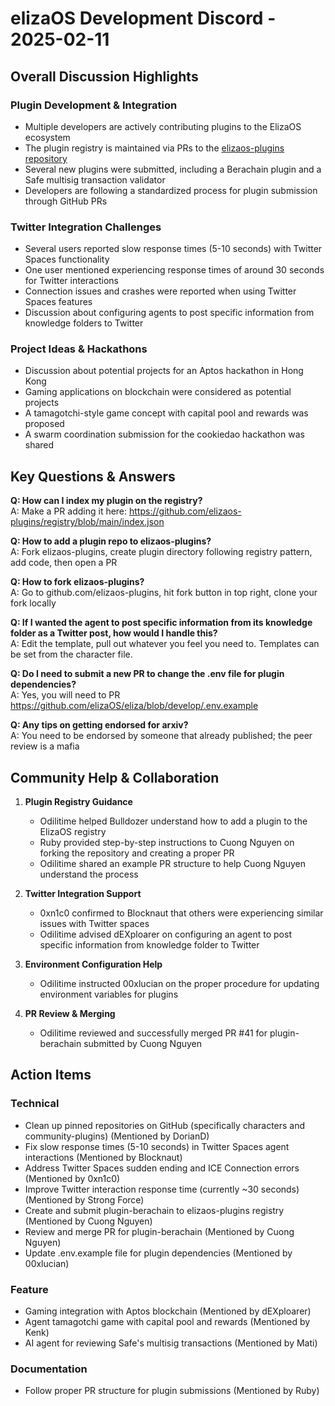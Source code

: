 # elizaOS Development Discord - 2025-02-11

## Overall Discussion Highlights

### Plugin Development & Integration
- Multiple developers are actively contributing plugins to the ElizaOS ecosystem
- The plugin registry is maintained via PRs to the [elizaos-plugins repository](https://github.com/elizaos-plugins/registry/blob/main/index.json)
- Several new plugins were submitted, including a Berachain plugin and a Safe multisig transaction validator
- Developers are following a standardized process for plugin submission through GitHub PRs

### Twitter Integration Challenges
- Several users reported slow response times (5-10 seconds) with Twitter Spaces functionality
- One user mentioned experiencing response times of around 30 seconds for Twitter interactions
- Connection issues and crashes were reported when using Twitter Spaces features
- Discussion about configuring agents to post specific information from knowledge folders to Twitter

### Project Ideas & Hackathons
- Discussion about potential projects for an Aptos hackathon in Hong Kong
- Gaming applications on blockchain were considered as potential projects
- A tamagotchi-style game concept with capital pool and rewards was proposed
- A swarm coordination submission for the cookiedao hackathon was shared

## Key Questions & Answers

**Q: How can I index my plugin on the registry?**  
A: Make a PR adding it here: https://github.com/elizaos-plugins/registry/blob/main/index.json

**Q: How to add a plugin repo to elizaos-plugins?**  
A: Fork elizaos-plugins, create plugin directory following registry pattern, add code, then open a PR

**Q: How to fork elizaos-plugins?**  
A: Go to github.com/elizaos-plugins, hit fork button in top right, clone your fork locally

**Q: If I wanted the agent to post specific information from its knowledge folder as a Twitter post, how would I handle this?**  
A: Edit the template, pull out whatever you feel you need to. Templates can be set from the character file.

**Q: Do I need to submit a new PR to change the .env file for plugin dependencies?**  
A: Yes, you will need to PR https://github.com/elizaOS/eliza/blob/develop/.env.example

**Q: Any tips on getting endorsed for arxiv?**  
A: You need to be endorsed by someone that already published; the peer review is a mafia

## Community Help & Collaboration

1. **Plugin Registry Guidance**
   - Odilitime helped Bulldozer understand how to add a plugin to the ElizaOS registry
   - Ruby provided step-by-step instructions to Cuong Nguyen on forking the repository and creating a proper PR
   - Odilitime shared an example PR structure to help Cuong Nguyen understand the process

2. **Twitter Integration Support**
   - 0xn1c0 confirmed to Blocknaut that others were experiencing similar issues with Twitter spaces
   - Odilitime advised dEXploarer on configuring an agent to post specific information from knowledge folder to Twitter

3. **Environment Configuration Help**
   - Odilitime instructed 00xlucian on the proper procedure for updating environment variables for plugins

4. **PR Review & Merging**
   - Odilitime reviewed and successfully merged PR #41 for plugin-berachain submitted by Cuong Nguyen

## Action Items

### Technical
- Clean up pinned repositories on GitHub (specifically characters and community-plugins) (Mentioned by DorianD)
- Fix slow response times (5-10 seconds) in Twitter Spaces agent interactions (Mentioned by Blocknaut)
- Address Twitter Spaces sudden ending and ICE Connection errors (Mentioned by 0xn1c0)
- Improve Twitter interaction response time (currently ~30 seconds) (Mentioned by Strong Force)
- Create and submit plugin-berachain to elizaos-plugins registry (Mentioned by Cuong Nguyen)
- Review and merge PR for plugin-berachain (Mentioned by Cuong Nguyen)
- Update .env.example file for plugin dependencies (Mentioned by 00xlucian)

### Feature
- Gaming integration with Aptos blockchain (Mentioned by dEXploarer)
- Agent tamagotchi game with capital pool and rewards (Mentioned by Kenk)
- AI agent for reviewing Safe's multisig transactions (Mentioned by Mati)

### Documentation
- Follow proper PR structure for plugin submissions (Mentioned by Ruby)